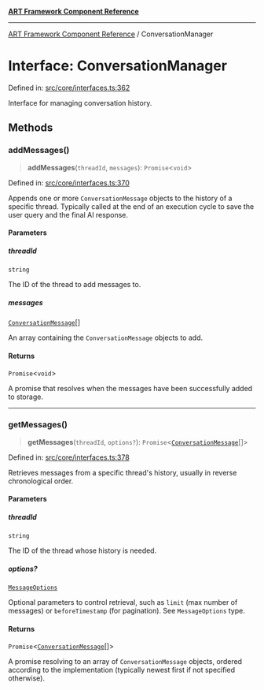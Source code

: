 [**ART Framework Component Reference**](../README.md)

***

[ART Framework Component Reference](../README.md) / ConversationManager

# Interface: ConversationManager

Defined in: [src/core/interfaces.ts:362](https://github.com/hashangit/ART/blob/fe46dfaaacd3f198d9540925c3184fcab0f9c813/src/core/interfaces.ts#L362)

Interface for managing conversation history.

## Methods

### addMessages()

> **addMessages**(`threadId`, `messages`): `Promise`\<`void`\>

Defined in: [src/core/interfaces.ts:370](https://github.com/hashangit/ART/blob/fe46dfaaacd3f198d9540925c3184fcab0f9c813/src/core/interfaces.ts#L370)

Appends one or more `ConversationMessage` objects to the history of a specific thread.
Typically called at the end of an execution cycle to save the user query and the final AI response.

#### Parameters

##### threadId

`string`

The ID of the thread to add messages to.

##### messages

[`ConversationMessage`](ConversationMessage.md)[]

An array containing the `ConversationMessage` objects to add.

#### Returns

`Promise`\<`void`\>

A promise that resolves when the messages have been successfully added to storage.

***

### getMessages()

> **getMessages**(`threadId`, `options?`): `Promise`\<[`ConversationMessage`](ConversationMessage.md)[]\>

Defined in: [src/core/interfaces.ts:378](https://github.com/hashangit/ART/blob/fe46dfaaacd3f198d9540925c3184fcab0f9c813/src/core/interfaces.ts#L378)

Retrieves messages from a specific thread's history, usually in reverse chronological order.

#### Parameters

##### threadId

`string`

The ID of the thread whose history is needed.

##### options?

[`MessageOptions`](MessageOptions.md)

Optional parameters to control retrieval, such as `limit` (max number of messages) or `beforeTimestamp` (for pagination). See `MessageOptions` type.

#### Returns

`Promise`\<[`ConversationMessage`](ConversationMessage.md)[]\>

A promise resolving to an array of `ConversationMessage` objects, ordered according to the implementation (typically newest first if not specified otherwise).
